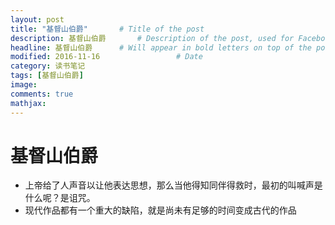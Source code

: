 ```yaml
---
layout: post
title: "基督山伯爵"       # Title of the post
description: 基督山伯爵       # Description of the post, used for Facebook Opengraph & Twitter
headline: 基督山伯爵      # Will appear in bold letters on top of the post
modified: 2016-11-16                 # Date
category: 读书笔记
tags: [基督山伯爵]
image:
comments: true
mathjax:
---
```


# 基督山伯爵

- 上帝给了人声音以让他表达思想，那么当他得知同伴得救时，最初的叫喊声是什么呢？是诅咒。
- 现代作品都有一个重大的缺陷，就是尚未有足够的时间变成古代的作品
